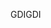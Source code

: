 <span data-ttu-id="ea493-101">GDI</span><span class="sxs-lookup"><span data-stu-id="ea493-101">GDI</span></span>
